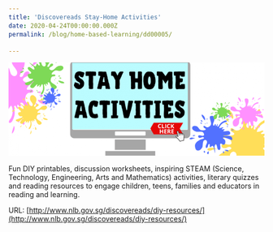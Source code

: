 ```yaml
---
title: 'Discovereads Stay-Home Activities'
date: 2020-04-24T00:00:00.000Z
permalink: /blog/home-based-learning/dd00005/

---
```



![](/images/discovereads-stay-at-home.png)

Fun DIY printables, discussion worksheets, inspiring STEAM (Science, Technology, Engineering, Arts and Mathematics) activities, literary quizzes and reading resources to engage children, teens, families and educators in reading and learning.

URL: [http://www.nlb.gov.sg/discovereads/diy-resources/](http://www.nlb.gov.sg/discovereads/diy-resources/)

